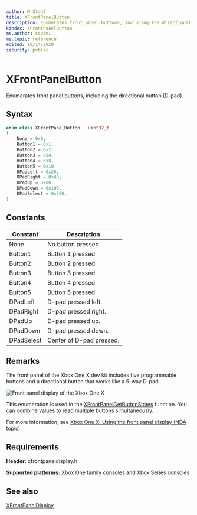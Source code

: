 ```yaml
---
author: M-Stahl
title: XFrontPanelButton
description: Enumerates front panel buttons, including the directional button (D-pad).
kindex: XFrontPanelButton
ms.author: scotmi
ms.topic: reference
edited: 10/14/2020
security: public
---
```


# XFrontPanelButton  

Enumerates front panel buttons, including the directional button (D-pad).  

<a id="syntaxSection"></a>

## Syntax  

```cpp
enum class XFrontPanelButton : uint32_t  
{  
    None = 0x0,  
    Button1 = 0x1,  
    Button2 = 0x2,  
    Button3 = 0x4,  
    Button4 = 0x8,  
    Button5 = 0x10,  
    DPadLeft = 0x20,  
    DPadRight = 0x40,  
    DPadUp = 0x80,  
    DPadDown = 0x100,  
    DPadSelect = 0x200,  
}  
```  

<a id="constantsSection"></a>

## Constants  

| Constant | Description |  
| --- | --- |  
| None | No button pressed. |  
| Button1 | Button 1 pressed. |    
| Button2 | Button 2 pressed. |  
| Button3 | Button 3 pressed. |  
| Button4 | Button 4 pressed. |  
| Button5 | Button 5 pressed. |  
| DPadLeft | D-pad pressed left. |  
| DPadRight | D-pad pressed right. |  
| DPadUp | D-pad pressed up. |  
| DPadDown | D-pad pressed down. |  
| DPadSelect | Center of D-pad pressed. |  

<a id="remarksSection"></a>

## Remarks  

The front panel of the Xbox One X dev kit includes five programmable buttons and a directional button that works like a 5-way D-pad.  

![Front panel display of the Xbox One X](../../../../../../resources/gamecore/secure/images/en-us/front_panel_display_small.png)  

This enumeration is used in the [XFrontPanelGetButtonStates](../functions/xfrontpanelgetbuttonstates.md) function. You can combine values to read multiple buttons simultaneously.  

For more information, see [Xbox One X: Using the front panel display (NDA topic)](../../../../tools-console/usinggsdk/scorpio-frontpanel.md).  

<a id="requirementsSection"></a>

## Requirements  

**Header:** xfrontpaneldisplay.h  

**Supported platforms:** Xbox One family consoles and Xbox Series consoles  

<a id="seealsoSection"></a>

## See also  

[XFrontPanelDisplay](../xfrontpaneldisplay_members.md)  
  